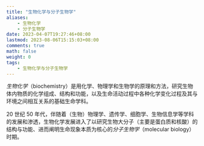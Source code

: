```yaml
---
title: "生物化学与分子生物学"
aliases:
    - 生物化学
    - 分子生物学
date: 2023-04-07T19:27:46+08:00
lastmod: 2023-08-06T15:15:03+08:00
comments: true
math: false
weight: 0
tags:
    - 生物化学与分子生物学
---
```


*生物化学*（biochemistry）是用化学、物理学和生物学的原理和方法，研究生物体内物质的化学组成、结构和功能，以及生命活动过程中各种化学变化过程及其与环境之间相互关系的基础生命学科。

20 世纪 50 年代，伴随着（生物）物理学、遗传学、细胞学、生物信息学等学科的发展和渗透，生物化学发展进入了以研究生物大分子（主要是蛋白质和核酸）的结构与功能、进而阐明生命现象本质为核心的*分子生物学*（molecular biology）时期。

<!--more-->
